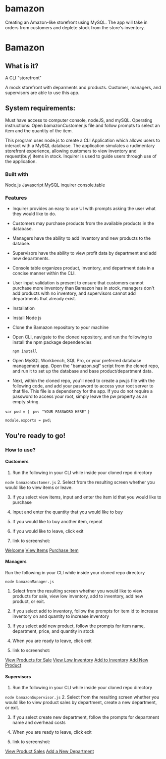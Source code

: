 # bamazon
Creating an Amazon-like storefront using MySQL. The app will take in orders from customers and deplete stock from the store's inventory. 

# Bamazon

## What is it?

A CLI "storefront"

A mock storefront with deparments and products.  Customer, managers, and supervisors are able to use this app.



## System requirements: 
Must have access to computer console, nodeJS, and mySQL. Operating instructions: Open bamazonCustomer.js file and follow prompts to select an item and the quantity of the item.

This program uses node.js to create a CLI Application which allows users to interact with a MySQL database.  The application simulates a rudimentary storefront experience, allowing customers to view inventory and request(buy) items in stock.  Inquirer is used to guide users through use of the application.

### Built with

Node.js
Javascript
MySQL
inquirer
console.table

### Features
- Inquirer provides an easy to use UI with prompts asking the user what they would like to do.
- Customers may purchase products from the available products in the database.
- Managers have the ability to add inventory and new products to the databse.
- Supervisors have the ability to view profit data by department and add new departments.
- Console table organizes product, inventory, and department data in a concise manner within the CLI.
- User input validation is present to ensure that customers cannot purchase more inventory than Bamazon has in stock, managers don't add products with no inventory, and supervisors cannot add departments that already exist.
- Installation
-   Install Node js

- Clone the Bamazon repository to your machine

- Open CLI, navigate to the cloned repository, and run the following to install the npm package dependencies

  ```npm install```
- Open MySQL Workbench, SQL Pro, or your preferred database management app. Open the "bamazon.sql" script from the cloned repo, and run it to set up the database and base product/department data.

- Next, within the cloned repo, you'll need to create a pw.js file with the following code, and add your password to access your root server to that file. This file is a dependency for the app. If you do not require a password to access your root, simply leave the pw property as an empty string.

```var pwd = {```
```	pw: "YOUR PASSWORD HERE"```
```}```
	
```module.exports = pwd;```



## You're ready to go!

### How to use?

#### Customers

1. Run the following in your CLI while inside your cloned repo directory

  ```node bamazonCustomer.js```
2. Select from the resulting screen whether you would like to view items or leave.

3. If you select view items, input and enter the item id that you would like to purchase

4. Input and enter the quantity that you would like to buy

5. If you would like to buy another item, repeat

6. If you would like to leave, click exit

7. link to screenshot:

[Welcome](https://github.com/slsmi285/bamazon/blob/master/images/bamazonCust_welcome.PNG)
[View Items](https://github.com/slsmi285/bamazon/blob/master/images/bamazonCust_welcome.PNG)
[Purchase Item](https://github.com/slsmi285/bamazon/blob/master/images/bamazonCust_view-items.PNG)

#### Managers


Run the following in your CLI while inside your cloned repo directory

  ```node bamazonManager.js```
1. Select from the resulting screen whether you would like to view products for sale, view low inventory, add to inventory, add new product, or exit.

2. If you select add to inventory, follow the prompts for item id to increase inventory on and quantity to increase inventory

3. If you select add new product, follow the prompts for item name, department, price, and quantity in stock

4. When you are ready to leave, click exit

5. link to screenshot: 

[View Products for Sale](https://github.com/slsmi285/bamazon/blob/master/images/bamazonMgr_view-prods.PNG)
[View Low Inventory](https://github.com/slsmi285/bamazon/blob/master/images/bamazonMgr_invent.PNG)
[Add to Inventory](https://github.com/slsmi285/bamazon/blob/master/images/bamazonMgr_add-to-inventory.PNG)
[Add New Product](https://github.com/slsmi285/bamazon/blob/master/images/bamazonMgr_add-to-newprod.PNG)

#### Supervisors

1. Run the following in your CLI while inside your cloned repo directory

  ```node bamazonSupervisor.js```
2. Select from the resulting screen whether you would like to view product sales by department, create a new department, or exit.

3. If you select create new department, follow the prompts for department name and overhead costs

4. When you are ready to leave, click exit

5. link to screenshot: 

[View Product Sales](https://github.com/slsmi285/bamazon/blob/master/images/bamazonSpvr_view-prod-sales.PNG)
[Add a New Department](https://github.com/slsmi285/bamazon/blob/master/images/bamazonSpvr_add-new-depart.PNG)



